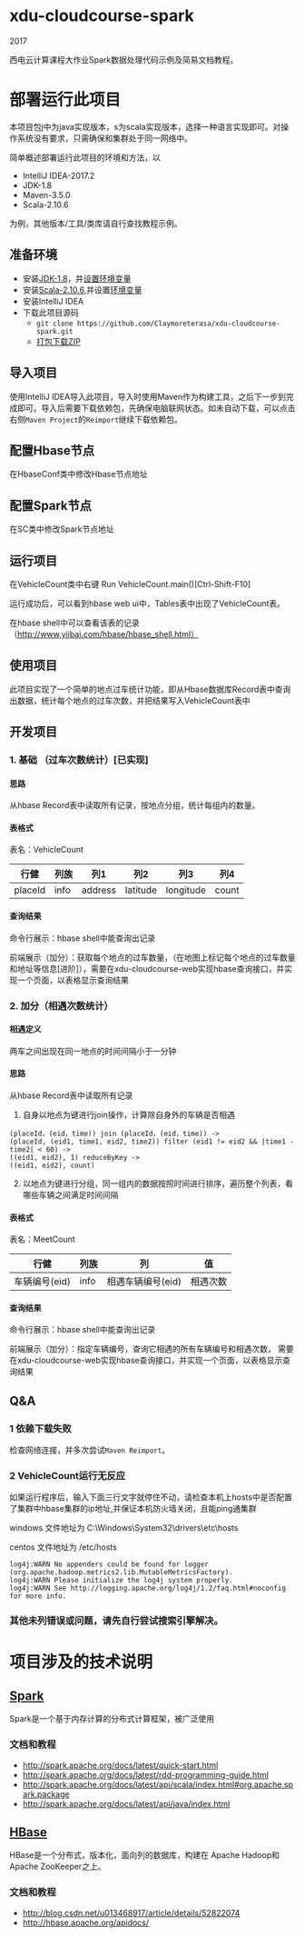 # xdu-cloudcourse-spark

2017

西电云计算课程大作业Spark数据处理代码示例及简易文档教程。

# 部署运行此项目

本项目包j中为java实现版本，s为scala实现版本，选择一种语言实现即可。对操作系统没有要求，只需确保和集群处于同一网络中。

简单概述部署运行此项目的环境和方法，以

- IntelliJ IDEA-2017.2
- JDK-1.8
- Maven-3.5.0
- Scala-2.10.6

为例，其他版本/工具/类库请自行查找教程示例。

## 准备环境

- 安装[JDK-1.8](http://www.oracle.com/technetwork/java/javase/downloads/jdk8-downloads-2133151.html)，并[设置环境变量](http://jingyan.baidu.com/article/925f8cb836b26ac0dde0569e.html)
- 安装[Scala-2.10.6](http://www.scala-lang.org/download/2.10.6.html),并设置[环境变量](http://www.runoob.com/scala/scala-install.html)
- 安装IntelliJ IDEA
- 下载此项目源码
  - `git clone https://github.com/Claymoreterasa/xdu-cloudcourse-spark.git`
  - [打包下载ZIP](https://github.com/Claymoreterasa/xdu-cloudcourse-spark/archive/master.zip)

## 导入项目

使用IntelliJ IDEA导入此项目，导入时使用Maven作为构建工具，之后下一步到完成即可。导入后需要下载依赖包，先确保电脑联网状态。如未自动下载，可以点击右侧`Maven Project`的`Reimport`继续下载依赖包。

## 配置Hbase节点

在HbaseConf类中修改Hbase节点地址

## 配置Spark节点

在SC类中修改Spark节点地址

## 运行项目

在VehicleCount类中右键 Run VehicleCount.main()[Ctrl-Shift-F10]

运行成功后，可以看到hbase web ui中，Tables表中出现了VehicleCount表。

在hbase shell中可以查看该表的记录（http://www.yiibai.com/hbase/hbase_shell.html）

## 使用项目

此项目实现了一个简单的地点过车统计功能，即从Hbase数据库Record表中查询出数据，统计每个地点的过车次数，并把结果写入VehicleCount表中

## 开发项目
### 1.  基础 （过车次数统计）[已实现]

#### 思路

从hbase Record表中读取所有记录，按地点分组，统计每组内的数量。

#### 表格式

表名：VehicleCount

|行健|列族|列1|列2|列3|列4|
|---|---|---|---|---|---
|placeId|info|address|latitude|longitude|count

#### 查询结果
命令行展示：hbase shell中能查询出记录

前端展示（加分）：获取每个地点的过车数量，（在地图上标记每个地点的过车数量和地址等信息[进阶]），需要在xdu-cloudcourse-web实现hbase查询接口，并实现一个页面，以表格显示查询结果

### 2. 加分（相遇次数统计）

#### 相遇定义

两车之间出现在同一地点的时间间隔小于一分钟

#### 思路

从hbase Record表中读取所有记录
1. 自身以地点为键进行join操作，计算除自身外的车辆是否相遇
```
(placeId，(eid，time)) join (placeId，(eid，time)) ->
(placeId, (eid1, time1, eid2, time2)) filter (eid1 != eid2 && |time1 - time2| < 60) ->
((eid1, eid2), 1) reduceByKey ->
((eid1, eid2), count)
```
2. 以地点为键进行分组，同一组内的数据按照时间进行排序，遍历整个列表，看哪些车辆之间满足时间间隔

#### 表格式

表名：MeetCount

|行健|列族|列|值|
|---|---|---|---
|车辆编号(eid)|info|相遇车辆编号(eid)|相遇次数

#### 查询结果
命令行展示：hbase shell中能查询出记录

前端展示（加分）：指定车辆编号，查询它相遇的所有车辆编号和相遇次数， 需要在xdu-cloudcourse-web实现hbase查询接口，并实现一个页面，以表格显示查询结果


## **Q&A**

### 1 依赖下载失败

检查网络连接，并多次尝试`Maven Reimport`。

### 2 VehicleCount运行无反应
如果运行程序后，输入下面三行文字就停住不动，请检查本机上hosts中是否配置了集群中hbase集群的ip地址,并保证本机防火墙关闭，且能ping通集群

windows 文件地址为 C:\Windows\System32\drivers\etc\hosts

centos 文件地址为 /etc/hosts
```
log4j:WARN No appenders could be found for logger (org.apache.hadoop.metrics2.lib.MutableMetricsFactory).
log4j:WARN Please initialize the log4j system properly.
log4j:WARN See http://logging.apache.org/log4j/1.2/faq.html#noconfig for more info.
```

### **其他未列错误或问题，请先自行尝试搜索引擎解决。**

# 项目涉及的技术说明

## [Spark](http://spark.apache.org/)

Spark是一个基于内存计算的分布式计算框架，被广泛使用

### 文档和教程

- <http://spark.apache.org/docs/latest/quick-start.html>
- <http://spark.apache.org/docs/latest/rdd-programming-guide.html>
- <http://spark.apache.org/docs/latest/api/scala/index.html#org.apache.spark.package>
- <http://spark.apache.org/docs/latest/api/java/index.html>


## [HBase](https://hbase.apache.org/)

HBase是一个分布式，版本化，面向列的数据库，构建在 Apache Hadoop和 Apache ZooKeeper之上。

### 文档和教程

- <http://blog.csdn.net/u013468917/article/details/52822074>
- <http://hbase.apache.org/apidocs/>
